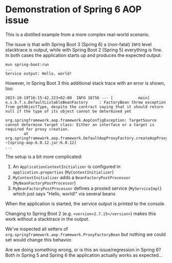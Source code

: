 Demonstration of Spring 6 AOP issue
===================================

This is a distilled example from a more complex real-world scenario.

The issue is that with Spring Boot 3 (Spring 6) a (non-fatal) `INFO` level stacktrace is output,
while with Spring Boot 2 (Spring 5) everything is fine. In both cases the application starts up
and produces the expected output:

```
mvn spring-boot:run
...
Service output: Hello, world!
```

However, in Spring Boot 3 this additional stack trace with an error is shown, too:

```
2023-10-19T16:15:42.223+02:00  INFO 18756 --- [           main] o.s.b.f.s.DefaultListableBeanFactory     : FactoryBean threw exception from getObjectType, despite the contract saying that it should return null if the type of its object cannot be determined yet

org.springframework.aop.framework.AopConfigException: TargetSource cannot determine target class: Either an interface or a target is required for proxy creation.
        at org.springframework.aop.framework.DefaultAopProxyFactory.createAopProxy(DefaultAopProxyFactory.java:65) ~[spring-aop-6.0.12.jar:6.0.12]
...
```

The setup is a bit more complicated:

1. An `ApplicationContextInitializer` is configured in `application.properties` (`MyContextInitializer`)
2. `MyContextInitializer` adds a `BeanFactoryPostProcessor` (`MyBeanFactoryPostProcessor`)
3. `MyBeanFactoryPostProcessor` defines a proxied service (`MyServiceImpl`) which just says "Hello, world!" via several beans

When the application is started, the service output is printed to the console.

Changing to Spring Boot 2 (e.g. `<version>2.7.15</version>`) makes this work without a stacktrace in the output.

We've inspected all setters of `org.springframework.aop.framework.ProxyFactoryBean` but nothing we could set would change this behavior.

Are we doing something wrong, or is this an issue/regression in Spring 6? Both in Spring 5 and Spring 6 the application actually works as expected...
